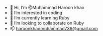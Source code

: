 - 👋 Hi, I’m @Muhammad Haroon khan
- 👀 I’m interested in coding
- 🌱 I’m currently learning Ruby
- 💞️ I’m looking to collaborate on Ruby
- 📫 haroonkhanmuhammad739@gmail.com

<!---
Haroon512/Haroon512 is a ✨ special ✨ repository because its `README.md` (this file) appears on your GitHub profile.
You can click the Preview link to take a look at your changes.
--->
